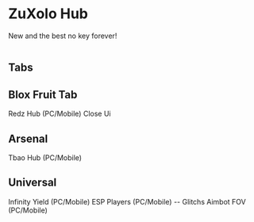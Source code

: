 # ZuXolo Hub
New and the best no key forever!
```lua

```
## Tabs
## Blox Fruit Tab
Redz Hub (PC/Mobile) Close Ui
## Arsenal
Tbao Hub (PC/Mobile)
## Universal
Infinity Yield (PC/Mobile)
ESP Players (PC/Mobile) -- Glitchs
Aimbot FOV (PC/Mobile)

